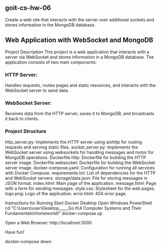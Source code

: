 ## goit-cs-hw-06
Create a web site that interacts with the server over additional sockets and stores information in the MongoDB database.

## Web Application with WebSocket and MongoDB

Project Description
This project is a web application that interacts with a server via WebSocket and stores information in a MongoDB database. The application consists of two main components:
### HTTP Server: 
Handles requests, routes pages and static resources, and interacts with the WebSocket server to send data.
### WebSocket Server: 
Receives data from the HTTP server, saves it to MongoDB, and broadcasts it back to clients.

### Project Structure
http_server.py: Implements the HTTP server using aiohttp for routing requests and serving static files.
socket_server.py: Implements the WebSocket server using websockets for handling messages and motor for MongoDB operations.
Dockerfile.http: Dockerfile for building the HTTP server image.
Dockerfile.websocket: Dockerfile for building the WebSocket server image.
docker-compose.yaml: Configuration for running all services with Docker Compose.
requirements.txt: List of dependencies for the HTTP and WebSocket servers.
storage/data.json: File for storing messages in JSON format.
index.html: Main page of the application.
message.html: Page with a form for sending messages.
style.css: Stylesheet for the web pages.
logo.png: Logo of the application.
error.html: 404 error page.

Instructions for Running
Start Docker Desktop
Open Windows PowerShell
cd "C:\Users\user\Desktop\_____Go It\4 Computer Systems and Their Fundamentals\Homework6"
docker-compose up

Open a Web Browser: http://localhost:3000

Have fun!

docker-compose down






